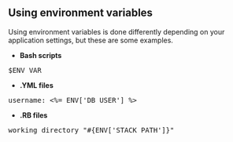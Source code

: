 ## Using environment variables

Using environment variables is done differently depending on your application settings, but these are some examples.

- <b>Bash scripts</b>

<pre class="prettyprint">$ENV_VAR</pre>

- <b>.YML files</b><br/>

<pre class="prettyprint">username: &lt;%= ENV['DB&#95;USER'] %&gt;</pre>

- <b>.RB files</b><br/>

<pre class="prettyprint">working_directory "#{ENV['STACK_PATH']}"</pre>